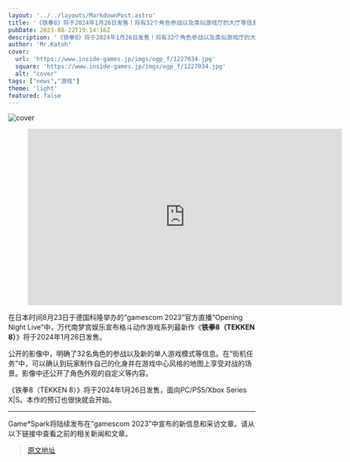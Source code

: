 ```yaml
---
layout: '../../layouts/MarkdownPost.astro'
title: '《铁拳8》将于2024年1月26日发售！将有32个角色参战以及类似游戏厅的大厅等信息【gamescom2023】'
pubDate: 2023-08-22T19:14:16Z
description: '《铁拳8》将于2024年1月26日发售！将有32个角色参战以及类似游戏厅的大厅等信息【gamescom2023】'
author: 'Mr.Katoh'
cover:
  url: 'https://www.inside-games.jp/imgs/ogp_f/1227034.jpg'
  square: 'https://www.inside-games.jp/imgs/ogp_f/1227034.jpg'
  alt: "cover"
tags: ["news","游戏"]
theme: 'light'
featured: false
---
```


![cover](https://www.inside-games.jp/imgs/ogp_f/1227034.jpg)

<figure class="ctms-editor-youtube"><iframe src="https://www.youtube.com/embed/tG_gUIaRQ8I?rel=0" width="640" height="360" max-width="100%" frameborder="0" allow="accelerometer; autoplay; encrypted-media; gyroscope; picture-in-picture" allowfullscreen=""></iframe></figure>
<p>在日本时间8月23日于德国科隆举办的“gamescom 2023”官方直播“Opening Night Live”中，万代南梦宫娱乐宣布格斗动作游戏系列最新作《<b>铁拳8（TEKKEN 8）</b>》将于2024年1月26日发售。</p>
<p>公开的影像中，明确了32名角色的参战以及新的单人游戏模式等信息。在“街机任务”中，可以确认到玩家制作自己的化身并在游戏中心风格的地图上享受对战的场景。影像中还公开了角色外观的自定义等内容。</p>
<p>《铁拳8（TEKKEN 8）》将于2024年1月26日发售，面向PC/PS5/Xbox Series X|S。本作的预订也很快就会开始。</p>
<hr>
<p>Game*Spark将陆续发布在“gamescom 2023”中宣布的新信息和采访文章。请从以下链接中查看之前的相关新闻和文章。</p>

>[原文地址](https://www.inside-games.jp/article/2023/08/23/148012.html)  